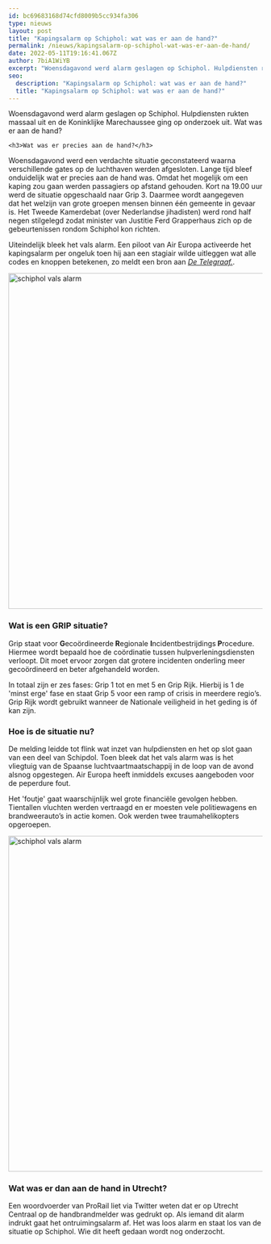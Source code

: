 ```yaml
---
id: bc69683168d74cfd8009b5cc934fa306
type: nieuws
layout: post
title: "Kapingsalarm op Schiphol: wat was er aan de hand?"
permalink: /nieuws/kapingsalarm-op-schiphol-wat-was-er-aan-de-hand/
date: 2022-05-11T19:16:41.067Z
author: 7biA1WiYB
excerpt: "Woensdagavond werd alarm geslagen op Schiphol. Hulpdiensten rukten massaal uit en de Koninklijke Marechaussee ging op onderzoek uit. Wat was er aan de hand?  "
seo:
  description: "Kapingsalarm op Schiphol: wat was er aan de hand?"
  title: "Kapingsalarm op Schiphol: wat was er aan de hand?"
---
```

Woensdagavond werd alarm geslagen op Schiphol. Hulpdiensten rukten massaal uit en de Koninklijke Marechaussee ging op onderzoek uit. Wat was er aan de hand?  

    <h3>Wat was er precies aan de hand?</h3>
<p>Woensdagavond werd een verdachte situatie geconstateerd waarna verschillende gates op de luchthaven werden afgesloten. Lange tijd bleef onduidelijk wat er precies aan de hand was. Omdat het mogelijk om een kaping zou gaan werden passagiers op afstand gehouden. Kort na 19.00 uur werd de situatie opgeschaald naar Grip 3. Daarmee wordt aangegeven dat het welzijn van grote groepen mensen binnen één gemeente in gevaar is. Het Tweede Kamerdebat (over Nederlandse jihadisten) werd rond half negen stilgelegd zodat minister van Justitie Ferd Grapperhaus zich op de gebeurtenissen rondom Schiphol kon richten.</p>
<p>Uiteindelijk bleek het vals alarm. Een piloot van Air Europa activeerde het kapingsalarm per ongeluk toen hij aan een stagiair wilde uitleggen wat alle codes en knoppen betekenen, zo meldt een bron aan <a href="https://www.telegraaf.nl/nieuws/538014333/melding-om-kaping-door-blunder-aan-boord-vliegtuig-schiphol?utm_source=facebook&amp;utm_medium=social&amp;utm_campaign=seeding-telegraaf" target="_blank"><em>De Telegraaf.</em></a>.<div class="media media-element-container media-default"><div id="file-538847" class="file file-image file-image-jpeg">

        
  
  <div class="content">
    <img alt="schiphol vals alarm" title="Foto: ANP" height="666" width="1000" class="media-element file-default" data-delta="2" src="https://7dagen.netlify.app/sites/default/files/ANP-401069849.jpg">  </div>

  
</div>
</div>
<h3>Wat is een GRIP situatie?</h3>
<p>Grip staat voor <strong>G</strong>ecoördineerde<strong> R</strong>egionale <strong>I</strong>ncidentbestrijdings<strong> P</strong>rocedure. Hiermee wordt bepaald hoe de coördinatie tussen hulpverleningsdiensten verloopt. Dit moet ervoor zorgen dat grotere incidenten onderling meer gecoördineerd en beter afgehandeld worden.</p>
<p>In totaal zijn er zes fases: Grip 1 tot en met 5 en Grip Rijk. Hierbij is 1 de 'minst erge' fase en staat Grip 5 voor een ramp of crisis in meerdere regio’s. Grip Rijk wordt gebruikt wanneer de Nationale veiligheid in het geding is óf kan zijn.</p>
<h3>Hoe is de situatie nu?</h3>
<p>De melding leidde tot flink wat inzet van hulpdiensten en het op slot gaan van een deel van Schipdol. Toen bleek dat het vals alarm was is het vliegtuig van de Spaanse luchtvaartmaatschappij in de loop van de avond alsnog opgestegen. Air Europa heeft inmiddels excuses aangeboden voor de peperdure fout. </p>
<p>Het 'foutje' gaat waarschijnlijk wel grote financiële gevolgen hebben. Tientallen vluchten werden vertraagd en er moesten vele politiewagens en brandweerauto’s in actie komen. Ook werden twee traumahelikopters opgeroepen.<div class="media media-element-container media-default"><div id="file-538846" class="file file-image file-image-jpeg">

        
  
  <div class="content">
    <img alt="schiphol vals alarm" title="Foto: ANP" height="666" width="1000" class="media-element file-default" data-delta="1" src="https://7dagen.netlify.app/sites/default/files/ANP-401071432.jpg">  </div>

  
</div>
</div>
<h3>Wat was er dan aan de hand in Utrecht?</h3>
<p>Een woordvoerder van ProRail liet via Twitter weten dat er op Utrecht Centraal op de handbrandmelder was gedrukt op. Als iemand dit alarm indrukt gaat het ontruimingsalarm af. Het was loos alarm en staat los van de situatie op Schiphol. Wie dit heeft gedaan wordt nog onderzocht.</p>  
